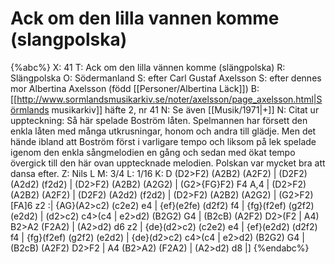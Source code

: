 # Ack om den lilla vannen komme (slangpolska)

{%abc%}
X: 41
T: Ack om den lilla vännen komme (slängpolska)
R: Slängpolska
O: Södermanland
S: efter Carl Gustaf Axelsson
S: efter dennes mor Albertina Axelsson (född [[Personer/Albertina Läck]])
B: [[http://www.sormlandsmusikarkiv.se/noter/axelsson/page_axelsson.html|Sörmlands musikarkiv]] häfte 2, nr 41
N: Se även [[Musik/1971|+]]
N: Citat ur uppteckning: Så här spelade Boström låten. Spelmannen har försett den enkla låten med många utkrusningar, honom och andra till glädje. Men det hände ibland att Boström först i varligare tempo och liksom på lek spelade igenom den enkla sångmelodien en gång och sedan med ökat tempo övergick till den här ovan upptecknade melodien. Polskan var mycket bra att dansa efter.
Z: Nils L
M: 3/4
L: 1/16
K: D
(D2>F2)     (A2B2) (A2F2) | (D2F2)     (A2d2) (f2d2) | (D2>F2)    (A2B2)  (A2G2) | (G2>{FG}F2) F4     A,4 |
(D2>F2)     (A2B2) (A2F2) | (D2F2)     (A2d2) (f2d2) | (D2>F2)    (A2B2)  (A2G2) | (G2>F2)     [FA]6  z2  :|
{AG}(A2>c2) (c2e2) e4     | {ef}(e2fe) (d2f2) f4     | {fg}(f2ef) (g2f2)  (e2d2) | (d2>c2)     c4>(c4     |
e2>d2)      (B2G2) G4     | (B2cB)     (A2F2) D2>(F2 | A4)        B2>A2   (F2A2) | (A2>d2)     d6     z2  |
{de}(d2>c2) (c2e2) e4     | {ef}(e2d2) (d2f2) f4     | {fg}(f2ef) (g2f2)  (e2d2) | {de}(d2>c2) c4>(c4     |
e2>d2)      (B2G2) G4     | (B2cB)     (A2F2) D2>F2  | A4         (B2>A2) (F2A2) | (A2>d2)     d8         |]
{%endabc%}
